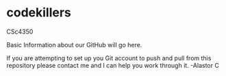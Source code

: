 codekillers
===========

CSc4350

Basic Information about our GitHub will go here.

If you are attempting to set up you Git account to push and pull from this repository please contact me and I can help you work through it.
							-Alastor C

